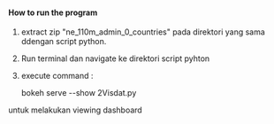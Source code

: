#### How to run the program
1. extract zip "ne_110m_admin_0_countries" pada direktori yang sama ddengan script python.
2. Run terminal dan navigate ke direktori script pyhton
3. execute command :

	bokeh serve --show 2Visdat.py 

untuk melakukan viewing dashboard

